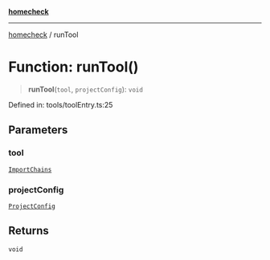 [**homecheck**](../README.md)

***

[homecheck](../globals.md) / runTool

# Function: runTool()

> **runTool**(`tool`, `projectConfig`): `void`

Defined in: tools/toolEntry.ts:25

## Parameters

### tool

[`ImportChains`](../enumerations/Tools.md#importchains)

### projectConfig

[`ProjectConfig`](../classes/ProjectConfig.md)

## Returns

`void`
